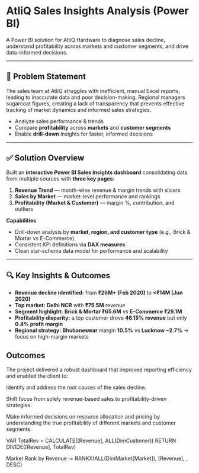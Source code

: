 # AtliQ Sales Insights Analysis (Power BI)

A Power BI solution for AtliQ Hardware to diagnose sales decline, understand profitability across markets and customer segments, and drive data-informed decisions.

---

## 📌 Problem Statement
The sales team at AtliQ struggles with inefficient, manual Excel reports, leading to inaccurate data and poor decision-making. Regional managers sugarcoat figures, creating a lack of transparency that prevents effective tracking of market dynamics and informed sales strategies.
- Analyze sales performance & trends
- Compare **profitability** across **markets** and **customer segments**
- Enable **drill-down** insights for faster, informed decisions

---

## ✅ Solution Overview
Built an **interactive Power BI Sales Insights dashboard** consolidating data from multiple sources with **three key pages**:
1. **Revenue Trend** — month-wise revenue & margin trends with slicers
2. **Sales by Market** — market-level performance and rankings
3. **Profitability (Market & Customer)** — margin %, contribution, and outliers

**Capabilities**
- Drill-down analysis by **market, region, and customer type** (e.g., Brick & Mortar vs E-Commerce)
- Consistent KPI definitions via **DAX measures**
- Clean star-schema data model for performance and scalability

---

## 🔍 Key Insights & Outcomes
- **Revenue decline identified:** from **₹26M+ (Feb 2020)** to **<₹14M (Jun 2020)**  
- **Top market:** **Delhi NCR** with **₹75.5M** revenue  
- **Segment highlight:** **Brick & Mortar ₹65.6M** vs **E-Commerce ₹29.1M**  
- **Profitability disparity:** a top customer drove **46.15% revenue** but only **0.4% profit margin**  
- **Regional strategy:** **Bhubaneswar** margin **10.5%** vs **Lucknow −2.7%** → focus on high-margin markets

## Outcomes
The project delivered a robust dashboard that improved reporting efficiency and enabled the client to:

Identify and address the root causes of the sales decline.

Shift focus from solely revenue-based sales to profitability-driven strategies.

Make informed decisions on resource allocation and pricing by understanding the true profitability of different markets and customer segments.


VAR TotalRev = CALCULATE([Revenue], ALL(DimCustomer))
RETURN DIVIDE([Revenue], TotalRev)

Market Rank by Revenue :=
RANKX(ALL(DimMarket[Market]), [Revenue], , DESC)
